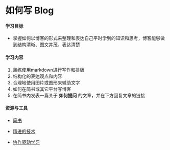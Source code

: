 # 如何写 Blog

#### 学习目标

* 掌握如何以博客的形式来整理和表达自己平时学到的知识和思考，博客能够做到结构清晰、图文并茂、表达清楚

#### 学习内容

1. 熟练使用markdown进行写作和排版
2. 结构化的表达观点和内容
3. 合理地使用图片或图形来辅助文字
4. 如何在简书或其它平台写博客
5. 在简书内发表一篇关于 **如何提问** 的文章，并在下方回复文章的链接


#### 资源与工具

- [简书](http://jianshu.com/) 

- [精进的技术](https://school.thoughtworks.cn/bbs/topic/33/%E7%B2%BE%E8%BF%9B%E7%9A%84%E6%8A%80%E6%9C%AF)

- [协作驱动学习](http://mp.weixin.qq.com/s/HoFrdB0w3u-SRAg6S69SQQ)

  ​